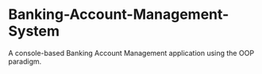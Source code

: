 # Banking-Account-Management-System
A console-based Banking Account Management application using the OOP paradigm.
